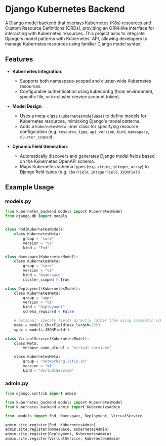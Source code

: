# Django Kubernetes Backend

A Django model backend that overlays Kubernetes (K8s) resources and Custom Resource Definitions (CRDs), providing an ORM-like interface for interacting with Kubernetes resources. This project aims to integrate Django's model patterns with Kubernetes' API, allowing developers to manage Kubernetes resources using familiar Django model syntax.

## Features

- **Kubernetes Integration**:
  - Supports both namespace-scoped and cluster-wide Kubernetes resources.
  - Configurable authentication using kubeconfig (from environment, specific file, or in-cluster service account token).

- **Model Design**:
  - Uses a meta-class (`KubernetesModelBase`) to define models for Kubernetes resources, mimicking Django's model patterns.
  - Adds a `KubernetesMeta` inner class for specifying resource configuration (e.g. `resource_type`, `api_version`, `kind`, `namespace`, `cluster_scoped`).

- **Dynamic Field Generation**:
  - Automatically discovers and generates Django model fields based on the Kubernetes OpenAPI schema.
  - Maps Kubernetes schema types (e.g. `string`, `integer`, `array`) to Django field types (e.g. `CharField`, `IntegerField`, `JSONField`

## Example Usage

### models.py

```python
from kubernetes_backend.models import KubernetesModel
from django.db import models


class Pod(KubernetesModel):
    class KubernetesMeta:
        group = "core"
        version = "v1"
        kind = "Pod"

class Namespace(KubernetesModel):
    class KubernetesMeta:
        group = "core"
        version = "v1"
        kind = "Namespace"
        cluster_scoped = True

class Deployment(KubernetesModel):
    class KubernetesMeta:
        group = "apps"
        version = "v1"
        kind = "Deployment"
        schema_required = False

    # optional: specify fields directly rather than using automatic schema generation
    name = models.CharField(max_length=255)
    spec = models.JSONField()

class VirtualService(KubernetesModel):
    class Meta:
        verbose_name_plural = "virtual services"

    class KubernetesMeta:
        group = "networking.istio.io"
        version = "v1"
        kind = "VirtualService"
```

### admin.py

```python
from django.contrib import admin

from kubernetes_backend.models import KubernetesModel
from kubernetes_backend.admin import KubernetesAdmin

from .models import Pod, Namespace, Deployment, VirtualService

admin.site.register(Pod, KubernetesAdmin)
admin.site.register(Namespace, KubernetesAdmin)
admin.site.register(Deployment, KubernetesAdmin)
admin.site.register(VirtualService, KubernetesAdmin)
```
